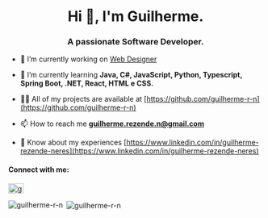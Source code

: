 <h1 align="center">Hi 👋, I'm Guilherme.</h1>
<h3 align="center">A passionate Software Developer.</h3>

- 🔭 I’m currently working on [Web Designer](https://encantolarenxovais.com.br/)

- 🌱 I’m currently learning **Java, C#, JavaScript, Python, Typescript, Spring Boot, .NET, React, HTML e CSS.**

- 👨‍💻 All of my projects are available at [https://github.com/guilherme-r-n](https://github.com/guilherme-r-n)

- 📫 How to reach me **guilherme.rezende.n@gmail.com**

- 📄 Know about my experiences [https://www.linkedin.com/in/guilherme-rezende-neres](https://www.linkedin.com/in/guilherme-rezende-neres)

<h4 align="left">Connect with me:</h4>
<p align="left">
<a href="https://www.linkedin.com/in/guilherme-rezende-neres-944a16140/" target="blank"><img align="center" src="https://raw.githubusercontent.com/rahuldkjain/github-profile-readme-generator/master/src/images/icons/Social/linked-in-alt.svg" alt="guilhermerezendeneres" height="20" width="30" /></a>
</p>

<p><img align="left" src="https://github-readme-stats.vercel.app/api/top-langs?username=guilherme-r-n&show_icons=true&theme=dark&locale=en&layout=compact" alt="guilherme-r-n" /></p>

<p>&nbsp;<img align="center" src="https://github-readme-stats.vercel.app/api?username=guilherme-r-n&show_icons=true&theme=dark&locale=en" alt="guilherme-r-n" /></p>


